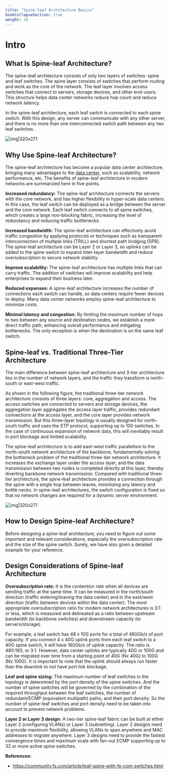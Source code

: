 ```yaml
---
title: "Spine-leaf Architecture Basics"
bookCollapseSection: true
weight: 10
---
```


# Intro
## What Is Spine-leaf Architecture?
The spine-leaf architecture consists of only two layers of switches: spine and leaf switches. The spine layer consists of switches that perform routing and work as the core of the network. The leaf layer involves access switches that connect to servers, storage devices, and other end-users. This structure helps data center networks reduce hop count and reduce network latency.

In the spine-leaf architecture, each leaf switch is connected to each spine switch. With this design, any server can communicate with any other server, and there is no more than one interconnected switch path between any two leaf switches.

![img|320x271](https://prasenjitmanna.com/tech-book/diagrams/577kf_1HGFbK.jpg)

## Why Use Spine-leaf Architecture?
The spine-leaf architecture has become a popular data center architecture, bringing many advantages to the [data center](https://community.fs.com/blog/what-is-a-data-center.html), such as scalability, network performance, etc. The benefits of spine-leaf architecture in modern networks are summarized here in five points.

**Increased redundancy:** The spine-leaf architecture connects the servers with the core network, and has higher flexibility in hyper-scale data centers. In this case, the leaf switch can be deployed as a bridge between the server and the core network. Each leaf switch connects to all spine switches, which creates a large non-blocking fabric, increasing the level of redundancy and reducing traffic bottlenecks.

**Increased bandwidth:** The spine-leaf architecture can effectively avoid traffic congestion by applying protocols or techniques such as transparent interconnection of multiple links (TRILL) and shortest path bridging (SPB). The spine-leaf architecture can be Layer 2 or Layer 3, so uplinks can be added to the spine switch to expand inter-layer bandwidth and reduce oversubscription to secure network stability.

**Improve scalability:** The spine-leaf architecture has multiple links that can carry traffic. The addition of switches will improve scalability and help enterprises to expand their business later.

**Reduced expenses:** A spine-leaf architecture increases the number of connections each switch can handle, so data centers require fewer devices to deploy. Many data center networks employ spine-leaf architecture to minimize costs.

**Minimal latency and congestion:** By limiting the maximum number of hops to two between any source and destination nodes, we establish a more direct traffic path, enhancing overall performance and mitigating bottlenecks. The only exception is when the destination is on the same leaf switch.

## Spine-leaf vs. Traditional Three-Tier Architecture
The main difference between spine-leaf architecture and 3-tier architecture lies in the number of network layers, and the traffic they transform is north-south or east-west traffic.

As shown in the following figure, the traditional three-tier network architecture consists of three layers: core, aggregation and access. The access switches are connected to servers and storage devices, the aggregation layer aggregates the access layer traffic, provides redundant connections at the access layer, and the core layer provides network transmission. But this three-layer topology is usually designed for north-south traffic and uses the STP protocol, supporting up to 100 switches. In the case of continuous expansion of network data, this will inevitably result in port blockage and limited scalability.

The spine-leaf architecture is to add east-west traffic parallelism to the north-south network architecture of the backbone, fundamentally solving the bottleneck problem of the traditional three-tier network architecture. It increases the exchange layer under the access layer, and the data transmission between two nodes is completed directly at this layer, thereby diverting backbone network transmission. Compared with traditional three-tier architecture, the spine-leaf architecture provides a connection through the spine with a single hop between leaves, minimizing any latency and bottle necks. In spine-leaf architectures, the switch configuration is fixed so that no network changes are required for a dynamic server environment.

![img|320x271](https://prasenjitmanna.com/tech-book/diagrams/Meiy5_2HM6Ed.jpg)

## How to Design Spine-leaf Architecture?
Before designing a spine-leaf architecture, you need to figure out some important and relevant considerations, especially the oversubscription rate and the size of the spine switch. Surely, we have also given a detailed example for your reference.

## Design Considerations of Spine-leaf Architecture

**Oversubscription rate:** It is the contention rate when all devices are sending traffic at the same time. It can be measured in the north/south direction (traffic entering/leaving the data center) and in the east/west direction (traffic between devices within the data center). The most appropriate oversubscription ratio for modern network architectures is 3:1 or less, which is measured and delineated as a ratio between upstream bandwidth (to backbone switches) and downstream capacity (to servers/storage).

For example, a leaf switch has 48 x 10G ports for a total of 480Gb/s of port capacity. If you connect 4 x 40G uplink ports from each leaf switch to a 40G spine switch, it will have 160Gb/s of uplink capacity. The ratio is 480:160, or 3:1. However, data center uplinks are typically 40G or 100G and can be migrated over time from a starting point of 40G (Nx 40G) to 100G (Nx 100G). It is important to note that the uplink should always run faster than the downlink to not have port link blockage.

**Leaf and spine sizing:** The maximum number of leaf switches in the topology is determined by the port density of the spine switches. And the number of spine switches will be governed by the combination of the required throughput between the leaf switches, the number of redundant/ECMP (equivalent multipath) paths, and their port density. So the number of spine-leaf switches and port density need to be taken into account to prevent network problems.

**Layer 2 or Layer 3 design:** A two-tier spine-leaf fabric can be built at either Layer 2 (configuring VLANs) or Layer 3 (subnetting). Layer 2 designs need to provide maximum flexibility, allowing VLANs to span anywhere and MAC addresses to migrate anywhere. Layer 3 designs need to provide the fastest convergence times and maximum scale with fan-out ECMP supporting up to 32 or more active spine switches.

**References:**
* https://community.fs.com/article/leaf-spine-with-fs-com-switches.html
